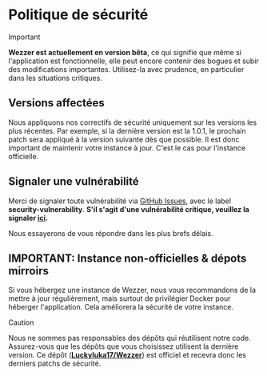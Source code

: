 # Politique de sécurité

> [!IMPORTANT]
> **Wezzer est actuellement en version bêta**, ce qui signifie que même si l'application est fonctionnelle, elle peut encore contenir des bogues et subir des modifications importantes. Utilisez-la avec prudence, en particulier dans les situations critiques.

## Versions affectées

Nous appliquons nos correctifs de sécurité uniquement sur les versions les plus récentes. Par exemple, si la dernière version est la 1.0.1, le prochain patch sera appliqué à la version suivante dès que possible.
Il est donc important de maintenir votre instance à jour. C'est le cas pour l'instance officielle.

## Signaler une vulnérabilité

Merci de signaler toute vulnérabilité via [GitHub Issues](https://github.com/Luckyluka17/Wezzer/issues), avec le label **security-vulnerability**. **S'il s'agit d'une vulnérabilité critique, veuillez la signaler [ici](https://github.com/Luckyluka17/Wezzer/security/advisories).**

Nous essayerons de vous répondre dans les plus brefs délais.

## IMPORTANT: Instance non-officielles & dépots mirroirs

Si vous hébergez une instance de Wezzer, nous vous recommandons de la mettre à jour régulièrement, mais surtout de privilégier Docker pour héberger l'application. Cela améliorera la sécurité de votre instance.

> [!CAUTION]
> Nous ne sommes pas responsables des dépôts qui réutilisent notre code. Assurez-vous que les dépôts que vous choisissez utilisent la dernière version. Ce dépôt (**[Luckyluka17/Wezzer](https://github.com/Luckyluka17/Wezzer/)**) est officiel et recevra donc les derniers patchs de sécurité.
